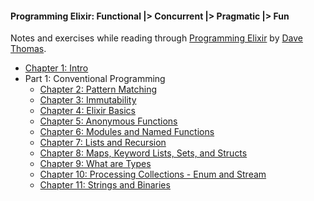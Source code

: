 #### Programming Elixir: Functional |> Concurrent |> Pragmatic |> Fun

Notes and exercises while reading through [Programming Elixir](https://pragprog.com/book/elixir/programming-elixir) by [Dave Thomas](https://twitter.com/pragdave).

* [Chapter 1: Intro](./chapter1:Intro)
* Part 1: Conventional Programming
  * [Chapter 2: Pattern Matching](./chapter2:PatternMatching)
  * [Chapter 3: Immutability](./chapter3:Immutability)
  * [Chapter 4: Elixir Basics](./chapter4:ElixirBasics)
  * [Chapter 5: Anonymous Functions](./chapter5:AnonymousFunctions)
  * [Chapter 6: Modules and Named Functions](./chapter6:ModulesAndNamedFunctions)
  * [Chapter 7: Lists and Recursion](./chapter7:ListsAndRecursion)
  * [Chapter 8: Maps, Keyword Lists, Sets, and Structs](./chapter8:MapsKeyworListsSetsStructs)
  * [Chapter 9: What are Types](./chapter9:WhatAreTypes)
  * [Chapter 10: Processing Collections - Enum and Stream](./chapter10:ProcessingCollections)
  * [Chapter 11: Strings and Binaries](./chapter11:StringsAndBinaries)
